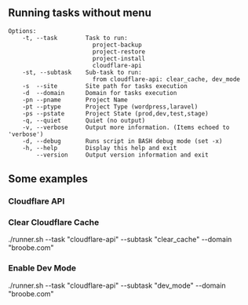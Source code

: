 ## Running tasks without menu

```
Options:
    -t, --task        Task to run:
                        project-backup
                        project-restore
                        project-install
                        cloudflare-api
    -st, --subtask    Sub-task to run:
                        from cloudflare-api: clear_cache, dev_mode
    -s  --site        Site path for tasks execution
    -d  --domain      Domain for tasks execution
    -pn --pname       Project Name
    -pt --ptype       Project Type (wordpress,laravel)
    -ps --pstate      Project State (prod,dev,test,stage)
    -q, --quiet       Quiet (no output)
    -v, --verbose     Output more information. (Items echoed to 'verbose')
    -d, --debug       Runs script in BASH debug mode (set -x)
    -h, --help        Display this help and exit
        --version     Output version information and exit
```

## Some examples

### Cloudflare API

### Clear Cloudflare Cache

./runner.sh --task "cloudflare-api" --subtask "clear_cache" --domain "broobe.com"

### Enable Dev Mode

./runner.sh --task "cloudflare-api" --subtask "dev_mode" --domain "broobe.com"